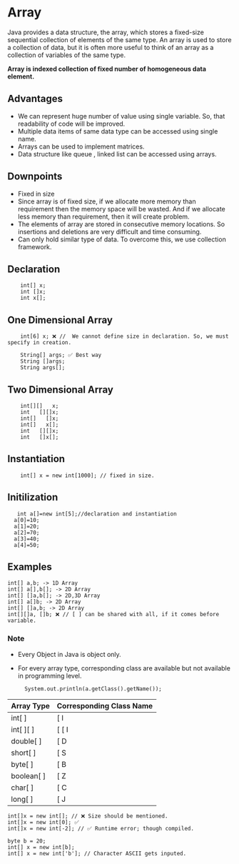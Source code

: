 # Array 

Java provides a data structure, the array, which stores a fixed-size sequential collection of elements of the same type. An array is used to store a collection of data, but it is often more useful to think of an array as a collection of variables of the same type.

**Array is indexed collection of fixed number of homogeneous data element.**

## Advantages 
- We can represent huge number of value using single variable. So, that readability of code will be improved.
- Multiple data items of same data type can be accessed using single name.
- Arrays can be used to implement matrices.
- Data structure like queue , linked list can be accessed using arrays.

## Downpoints
- Fixed in size
- Since array is of fixed size, if we allocate more memory than requirement then the memory space will be wasted. And if we allocate       less memory than requirement, then it will create problem.
- The elements of array are stored in consecutive memory locations. So insertions and deletions are very difficult and time consuming.
- Can only hold similar type of data. To overcome this, we use collection framework.

## Declaration
        int[] x;
        int []x;
        int x[];

## One Dimensional Array
        int[6] x; ❌ //  We cannot define size in declaration. So, we must specify in creation.

        String[] args; ✅ Best way
        String []args;
        String args[];

## Two Dimensional Array
        int[][]   x;
        int   [][]x;
        int[]   []x;
        int[]   x[];
        int   [][]x;
        int   []x[];

## Instantiation 
        int[] x = new int[1000]; // fixed in size.
        
 ## Initilization
       int a[]=new int[5];//declaration and instantiation  
      a[0]=10; 
      a[1]=20;  
      a[2]=70;  
      a[3]=40;  
      a[4]=50; 

## Examples
    int[] a,b; -> 1D Array
    int[] a[],b[]; -> 2D Array
    int[] []a,b[]; -> 2D,3D Array
    int[] a[]b; -> 2D Array
    int[] []a,b; -> 2D Array
    int[][]a, []b; ❌ // [ ] can be shared with all, if it comes before variable.

### Note

- Every Object in Java is object only.
- For every array type, corresponding class are available but not available in programming level.

        System.out.println(a.getClass().getName());

| Array Type | Corresponding Class Name |
|------------|--------------------------|
| int[ ]     | [ I                      |
| int[ ][ ]  | [ [ I                    |
| double[ ]  | [ D                      |
| short[ ]   | [ S                      |
| byte[ ]    | [ B                      |
| boolean[ ] | [ Z                      |
| char[ ]    | [ C                      |
| long[ ]    | [ J                      |

    int[]x = new int[]; // ❌ Size should be mentioned.
    int[]x = new int[0]; ✅
    int[]x = new int[-2]; // ✅ Runtime error; though compiled.

    byte b = 20;
    int[] x = new int[b];
    int[] x = new int['b']; // Character ASCII gets inputed.
   


